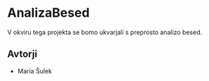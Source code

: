 # AnalizaBesed

V okviru tega projekta se bomo ukvarjali s preprosto analizo besed.

## Avtorji

* Maria Šulek
